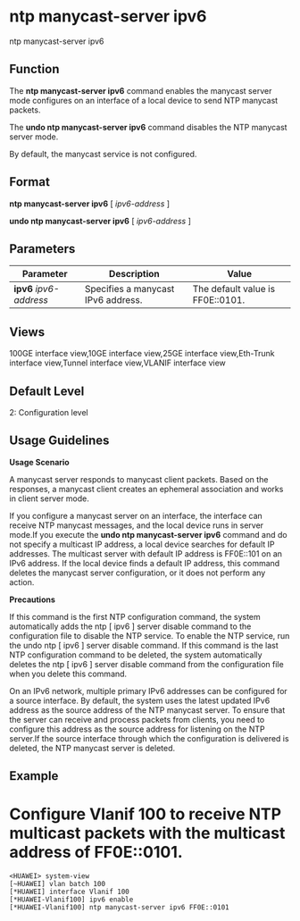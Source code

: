 ntp manycast-server ipv6
========================

ntp manycast-server ipv6

Function
--------

The **ntp manycast-server ipv6** command enables the manycast server mode configures on an interface of a local device to send NTP manycast packets.

The **undo ntp manycast-server ipv6** command disables the NTP manycast server mode.

By default, the manycast service is not configured.



Format
------

**ntp manycast-server ipv6** [ *ipv6-address* ]

**undo ntp manycast-server ipv6** [ *ipv6-address* ]



Parameters
----------

| Parameter | Description | Value |
| --- | --- | --- |
| **ipv6** *ipv6-address* | Specifies a manycast IPv6 address. | The default value is FF0E::0101. |




Views
-----

100GE interface view,10GE interface view,25GE interface view,Eth-Trunk interface view,Tunnel interface view,VLANIF interface view



Default Level
-------------

2: Configuration level



Usage Guidelines
----------------

**Usage Scenario**

A manycast server responds to manycast client packets. Based on the responses, a manycast client creates an ephemeral association and works in client server mode.

If you configure a manycast server on an interface, the interface can receive NTP manycast messages, and the local device runs in server mode.If you execute the
**undo ntp manycast-server ipv6** command and do not specify a multicast IP address, a local device searches for default IP addresses. The multicast server with default IP address is FF0E::101 on an IPv6 address. If the local device finds a default IP address, this command deletes the manycast server configuration, or it does not perform any action.

**Precautions**

If this command is the first NTP configuration command, the system automatically adds the ntp [ ipv6 ] server disable command to the configuration file to disable the NTP service. To enable the NTP service, run the undo ntp [ ipv6 ] server disable command. If this command is the last NTP configuration command to be deleted, the system automatically deletes the ntp [ ipv6 ] server disable command from the configuration file when you delete this command.

On an IPv6 network, multiple primary IPv6 addresses can be configured for a source interface. By default, the system uses the latest updated IPv6 address as the source address of the NTP manycast server. To ensure that the server can receive and process packets from clients, you need to configure this address as the source address for listening on the NTP server.If the source interface through which the configuration is delivered is deleted, the NTP manycast server is deleted.

Example
-------

# Configure Vlanif 100 to receive NTP multicast packets with the multicast address of FF0E::0101.
```
<HUAWEI> system-view
[~HUAWEI] vlan batch 100
[*HUAWEI] interface Vlanif 100
[*HUAWEI-Vlanif100] ipv6 enable
[*HUAWEI-Vlanif100] ntp manycast-server ipv6 FF0E::0101

```